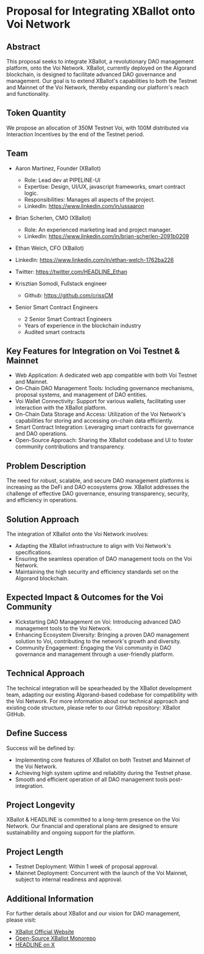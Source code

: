 # Proposal for Integrating XBallot onto Voi Network

## Abstract

This proposal seeks to integrate XBallot, a revolutionary DAO management platform, onto the Voi Network. XBallot, currently deployed on the Algorand blockchain, is designed to facilitate advanced DAO governance and management. Our goal is to extend XBallot's capabilities to both the Testnet and Mainnet of the Voi Network, thereby expanding our platform's reach and functionality.

## Token Quantity

We propose an allocation of 350M Testnet Voi, with 100M distributed via Interaction Incentives by the end of the Testnet period.

## Team

- Aaron Martinez, Founder (XBallot)

  - Role: Lead dev at PIPELINE-UI
  - Expertise: Design, UI/UX, javascript frameworks, smart contract logic.
  - Responsibilities: Manages all aspects of the project.
  - LinkedIn: <https://www.linkedin.com/in/ussaaron>

- Brian Scherlen, CMO (XBallot)

  - Role: An experienced marketing lead and project manager.
  - LinkedIn: <https://www.linkedin.com/in/brian-scherlen-2091b0209>

- Ethan Welch, CFO (XBallot)
- LinkedIn: <https://www.linkedin.com/in/ethan-welch-1762ba226>
- Twitter: <https://twitter.com/HEADLINE_Ethan>

- Krisztian Somodi, Fullstack engineer
  - Github: <https://github.com/crissCM>

- Senior Smart Contract Engineers
  - 2 Senior Smart Contract Engineers
  - Years of experience in the blockchain industry
  - Audited smart contracts

## Key Features for Integration on Voi Testnet & Mainnet

- Web Application: A dedicated web app compatible with both Voi Testnet and Mainnet.
- On-Chain DAO Management Tools: Including governance mechanisms, proposal systems, and management of DAO entities.
- Voi Wallet Connectivity: Support for various wallets, facilitating user interaction with the XBallot platform.
- On-Chain Data Storage and Access: Utilization of the Voi Network's capabilities for storing and accessing on-chain data efficiently.
- Smart Contract Integration: Leveraging smart contracts for governance and DAO operations.
- Open-Source Approach: Sharing the XBallot codebase and UI to foster community contributions and transparency.

## Problem Description

The need for robust, scalable, and secure DAO management platforms is increasing as the DeFi and DAO ecosystems grow. XBallot addresses the challenge of effective DAO governance, ensuring transparency, security, and efficiency in operations.

## Solution Approach

The integration of XBallot onto the Voi Network involves:

- Adapting the XBallot infrastructure to align with Voi Network's specifications.
- Ensuring the seamless operation of DAO management tools on the Voi Network.
- Maintaining the high security and efficiency standards set on the Algorand blockchain.

## Expected Impact & Outcomes for the Voi Community

- Kickstarting DAO Management on Voi: Introducing advanced DAO management tools to the Voi Network.
- Enhancing Ecosystem Diversity: Bringing a proven DAO management solution to Voi, contributing to the network's growth and diversity.
- Community Engagement: Engaging the Voi community in DAO governance and management through a user-friendly platform.

## Technical Approach

The technical integration will be spearheaded by the XBallot development team, adapting our existing Algorand-based codebase for compatibility with the Voi Network. For more information about our technical approach and existing code structure, please refer to our GitHub repository: XBallot GitHub.

## Define Success

Success will be defined by:

- Implementing core features of XBallot on both Testnet and Mainnet of the Voi Network.
- Achieving high system uptime and reliability during the Testnet phase.
- Smooth and efficient operation of all DAO management tools post-integration.

## Project Longevity

XBallot & HEADLINE is committed to a long-term presence on the Voi Network. Our financial and operational plans are designed to ensure sustainability and ongoing support for the platform.

## Project Length

- Testnet Deployment: Within 1 week of proposal approval.
- Mainnet Deployment: Concurrent with the launch of the Voi Mainnet, subject to internal readiness and approval.

## Additional Information

For further details about XBallot and our vision for DAO management, please visit:

- [XBallot Official Website](https://www.xballot.net/)
- [Open-Source XBallot Monorepo](https://github.com/headline-design/xballot)
- [HEADLINE on X](https://twitter.com/headline_crypto)
